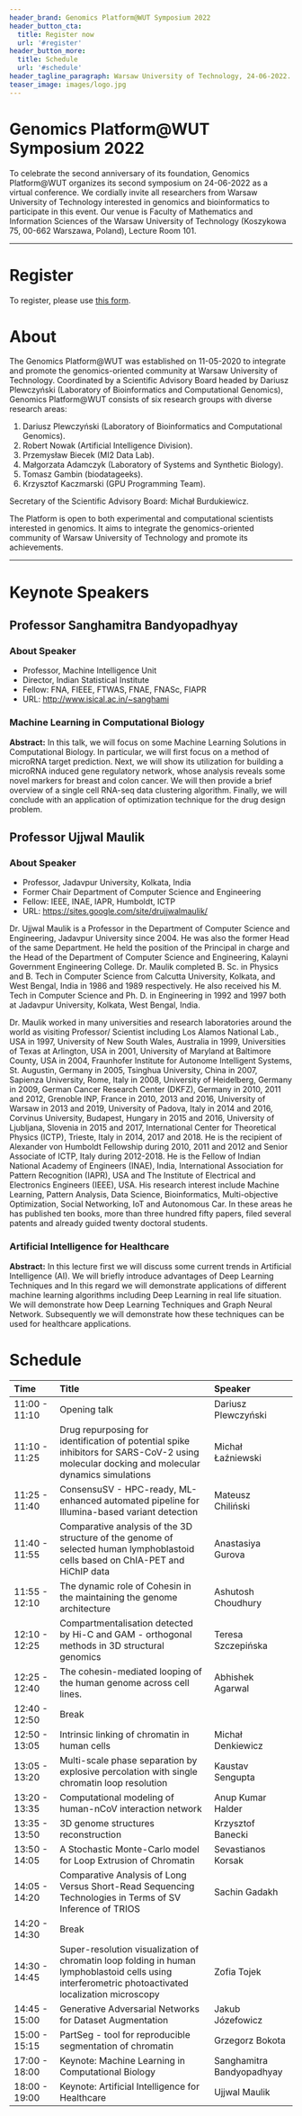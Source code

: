 ```yaml
---
header_brand: Genomics Platform@WUT Symposium 2022
header_button_cta:
  title: Register now
  url: '#register'
header_button_more:
  title: Schedule
  url: '#schedule'
header_tagline_paragraph: Warsaw University of Technology, 24-06-2022.
teaser_image: images/logo.jpg
---
```


# Genomics Platform@WUT Symposium 2022

To celebrate the second anniversary of its foundation, Genomics Platform@WUT organizes its second symposium on 24-06-2022 as a virtual conference. We cordially invite all researchers from Warsaw University of Technology interested in genomics and bioinformatics to participate in this event. Our venue is Faculty of Mathematics and Information Sciences of the Warsaw University of Technology (Koszykowa 75, 00-662 Warszawa, Poland), Lecture Room 101.

---

# Register

To register, please use [this form](https://forms.gle/7A1RDse43aE6QeY6A). 


# About 

The Genomics Platform@WUT was established on 11-05-2020 to integrate and promote the genomics-oriented community at Warsaw University of Technology. Coordinated by a Scientific Advisory Board headed by Dariusz Plewczyński (Laboratory of Bioinformatics and Computational Genomics), Genomics Platform@WUT consists of six research groups with diverse research areas:

1. Dariusz Plewczyński (Laboratory of Bioinformatics and Computational Genomics).
2. Robert Nowak (Artificial Intelligence Division).
3. Przemysław Biecek (MI2 Data Lab).
4. Małgorzata Adamczyk (Laboratory of Systems and Synthetic Biology).
5. Tomasz Gambin (biodatageeks).
6. Krzysztof Kaczmarski (GPU Programming Team).

Secretary of the Scientific Advisory Board: Michał Burdukiewicz.

The Platform is open to both experimental and computational scientists interested in genomics. It aims to integrate the genomics-oriented community of Warsaw University of Technology and promote its achievements. 

---

# Keynote Speakers

## Professor Sanghamitra Bandyopadhyay

### About Speaker

 - Professor, Machine Intelligence Unit 
 - Director, Indian Statistical Institute
 - Fellow: FNA, FIEEE, FTWAS, FNAE, FNASc, FIAPR
 - URL: http://www.isical.ac.in/~sanghami

### Machine Learning in Computational Biology

**Abstract:** In this talk, we will focus on some Machine Learning Solutions in Computational Biology. In particular, we will first focus on a method of microRNA target prediction. Next, we will show its utilization for building a microRNA induced gene regulatory network, whose analysis reveals some novel markers for breast and colon cancer. We will then provide a brief overview of a single cell RNA-seq data clustering algorithm. Finally, we will conclude with an application of optimization technique for the drug design problem.



## Professor Ujjwal Maulik 

### About Speaker

 - Professor, Jadavpur University, Kolkata, India
 - Former Chair Department of Computer Science and Engineering
 - Fellow: IEEE, INAE, IAPR, Humboldt, ICTP
 - URL: https://sites.google.com/site/drujjwalmaulik/
 
Dr. Ujjwal Maulik is a Professor in the Department of Computer Science and Engineering, Jadavpur University since 2004. He was also the former Head of the same Department. He held the position of the Principal in charge and the Head of the Department of Computer Science and Engineering,  Kalayni Government Engineering College. Dr. Maulik completed B. Sc. in Physics and B. Tech in Computer Science from Calcutta University, Kolkata, and West Bengal, India in 1986 and 1989 respectively. He also received his M. Tech in Computer Science and Ph. D. in Engineering in 1992 and 1997 both at Jadavpur University, Kolkata, West Bengal, India.

Dr. Maulik worked in many universities and research laboratories around the world as visiting Professor/ Scientist including Los Alamos National Lab., USA in 1997, University of New South Wales, Australia in 1999, Universities of Texas at Arlington, USA in 2001, University of Maryland at Baltimore County, USA in 2004, Fraunhofer Institute for Autonome Intelligent Systems, St. Augustin, Germany in 2005, Tsinghua University, China in 2007, Sapienza University, Rome, Italy in 2008, University of Heidelberg, Germany in 2009, German Cancer Research Center (DKFZ), Germany in 2010, 2011 and 2012, Grenoble INP, France in 2010, 2013 and 2016, University of Warsaw in 2013 and 2019, University of Padova, Italy in 2014 and 2016, Corvinus University, Budapest, Hungary in 2015 and 2016, University of Ljubljana, Slovenia in 2015 and 2017, International Center for Theoretical Physics (ICTP), Trieste, Italy in 2014, 2017 and 2018. He is the recipient of Alexander von Humboldt Fellowship during 2010, 2011 and 2012 and Senior Associate of ICTP, Italy during 2012-2018. He is the Fellow of Indian National Academy of Engineers (INAE), India, International Association for Pattern Recognition (IAPR), USA and The Institute of Electrical and Electronics Engineers (IEEE), USA. His research interest include Machine Learning, Pattern Analysis, Data Science, Bioinformatics, Multi-objective Optimization, Social Networking, IoT and Autonomous Car. In these areas he has published ten books, more than three hundred fifty papers, filed several patents and already guided twenty doctoral students.

### Artificial Intelligence for Healthcare

**Abstract:** In this lecture first we will discuss some current trends in Artificial Intelligence (AI). We will briefly introduce advantages of Deep Learning Techniques and In this regard we will demonstrate applications of different machine learning algorithms including Deep Learning in real life situation. We will demonstrate how Deep Learning Techniques and Graph Neural Network.  Subsequently we will demonstrate how these techniques can be used for healthcare applications.


# Schedule



|Time               |Title                                                                                                                                               |Speaker                   |
|:------------------|:---------------------------------------------------------------------------------------------------------------------------------------------------|:-------------------------|
|11:00&nbsp;- 11:10 |Opening talk                                                                                                                                        |Dariusz Plewczyński       |
|11:10&nbsp;- 11:25 |Drug repurposing for identification of potential spike inhibitors for SARS-CoV-2 using molecular docking and molecular dynamics simulations         |Michał Łaźniewski         |
|11:25&nbsp;- 11:40 |ConsensuSV - HPC-ready, ML-enhanced automated pipeline for Illumina-based variant detection                                                         |Mateusz Chiliński         |
|11:40&nbsp;- 11:55 |Comparative analysis of the 3D structure of the genome of selected human lymphoblastoid cells based on ChIA-PET and HiChIP data                     |Anastasiya Gurova         |
|11:55&nbsp;- 12:10 |The dynamic role of Cohesin in the maintaining the genome architecture                                                                              |Ashutosh Choudhury        |
|12:10&nbsp;- 12:25 |Compartmentalisation detected by Hi-C and GAM - orthogonal methods in 3D structural genomics                                                        |Teresa Szczepińska        |
|12:25&nbsp;- 12:40 |The cohesin-mediated looping of the human genome across cell lines.                                                                                 |Abhishek Agarwal          |
|12:40&nbsp;- 12:50 |Break                                                                                                                                               |                          |
|12:50&nbsp;- 13:05 |Intrinsic linking of chromatin in human cells                                                                                                       |Michał Denkiewicz         |
|13:05&nbsp;- 13:20 |Multi-scale phase separation by explosive percolation with single chromatin loop resolution                                                         |Kaustav Sengupta          |
|13:20&nbsp;- 13:35 |Computational modeling of human-nCoV interaction network                                                                                            |Anup Kumar Halder         |
|13:35&nbsp;- 13:50 |3D genome structures reconstruction                                                                                                                 |Krzysztof Banecki         |
|13:50&nbsp;- 14:05 |A Stochastic Monte-Carlo model for Loop Extrusion of Chromatin                                                                                      |Sevastianos Korsak        |
|14:05&nbsp;- 14:20 |Comparative Analysis of Long Versus Short-Read Sequencing Technologies in Terms of SV Inference of TRIOS                                            |Sachin Gadakh             |
|14:20&nbsp;- 14:30 |Break                                                                                                                                               |                          |
|14:30&nbsp;- 14:45 |Super-resolution visualization of chromatin loop folding in human lymphoblastoid cells using interferometric photoactivated localization microscopy |Zofia Tojek               |
|14:45&nbsp;- 15:00 |Generative Adversarial Networks for Dataset Augmentation                                                                                            |Jakub Józefowicz          |
|15:00&nbsp;- 15:15 |PartSeg - tool for reproducible segmentation of chromatin                                                                                           |Grzegorz Bokota           |
|17:00&nbsp;- 18:00 |Keynote: Machine Learning in Computational Biology                                                                                                  |Sanghamitra Bandyopadhyay |
|18:00&nbsp;- 19:00 |Keynote: Artificial Intelligence for Healthcare                                                                                                     |Ujjwal Maulik             |
